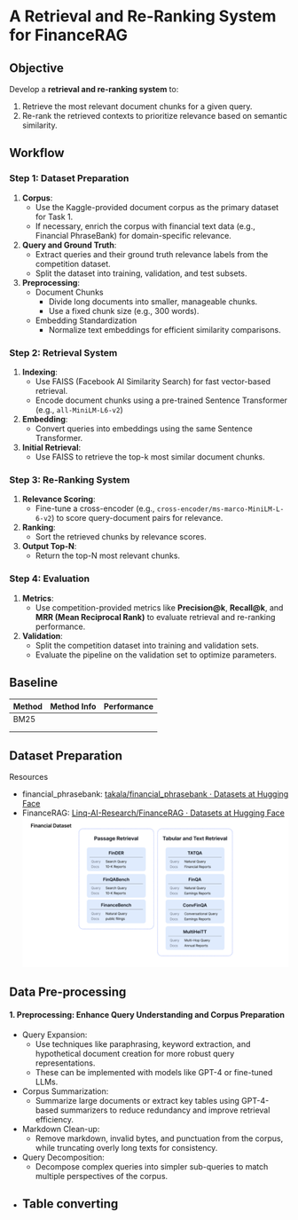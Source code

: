 # A Retrieval and Re-Ranking System for FinanceRAG

## Objective

Develop a **retrieval and re-ranking system** to:

1. Retrieve the most relevant document chunks for a given query.
2. Re-rank the retrieved contexts to prioritize relevance based on semantic similarity.

## **Workflow**

### **Step 1: Dataset Preparation**

1. **Corpus**:
   - Use the Kaggle-provided document corpus as the primary dataset for Task 1.
   - If necessary, enrich the corpus with financial text data (e.g., Financial PhraseBank) for domain-specific relevance.
2. **Query and Ground Truth**:
   - Extract queries and their ground truth relevance labels from the competition dataset.
   - Split the dataset into training, validation, and test subsets.
3. **Preprocessing**:
   - Document Chunks
     - Divide long documents into smaller, manageable chunks.
     - Use a fixed chunk size (e.g., 300 words).
   - Embedding Standardization
     - Normalize text embeddings for efficient similarity comparisons.

### Step 2: Retrieval System

1. **Indexing**:
   - Use FAISS (Facebook AI Similarity Search) for fast vector-based retrieval.
   - Encode document chunks using a pre-trained Sentence Transformer (e.g., `all-MiniLM-L6-v2`)
2. **Embedding**: 
   - Convert queries into embeddings using the same Sentence Transformer.
3. **Initial Retrieval**:
   - Use FAISS to retrieve the top-k most similar document chunks.

### Step 3: Re-Ranking System

1. **Relevance Scoring**:
   - Fine-tune a cross-encoder (e.g., `cross-encoder/ms-marco-MiniLM-L-6-v2`) to score query-document pairs for relevance.
2. **Ranking**:
   - Sort the retrieved chunks by relevance scores.
3. **Output Top-N**:
   - Return the top-N most relevant chunks.

### **Step 4: Evaluation**

1. **Metrics**:
   - Use competition-provided metrics like **Precision@k**, **Recall@k**, and **MRR (Mean Reciprocal Rank)** to evaluate retrieval and re-ranking performance.
2. **Validation**:
   - Split the competition dataset into training and validation sets.
   - Evaluate the pipeline on the validation set to optimize parameters.

## Baseline

| Method | Method Info | Performance |
| ------ | ----------- | ----------- |
| BM25   |             |             |
|        |             |             |
|        |             |             |



## Dataset Preparation

Resources

- financial_phrasebank: [takala/financial_phrasebank · Datasets at Hugging Face](https://huggingface.co/datasets/takala/financial_phrasebank)
- FinanceRAG: [Linq-AI-Research/FinanceRAG · Datasets at Hugging Face](https://huggingface.co/datasets/Linq-AI-Research/FinanceRAG?row=1)![image-20241223144017556](figures\image-20241223144017556.png)



## Data Pre-processing

#### **1. Preprocessing: Enhance Query Understanding and Corpus Preparation**

- Query Expansion:
  - Use techniques like paraphrasing, keyword extraction, and hypothetical document creation for more robust query representations. 
  - These can be implemented with models like GPT-4 or fine-tuned LLMs.
- Corpus Summarization:
  - Summarize large documents or extract key tables using GPT-4-based summarizers to reduce redundancy and improve retrieval efficiency.
- Markdown Clean-up:
  - Remove markdown, invalid bytes, and punctuation from the corpus, while truncating overly long texts for consistency.
- Query Decomposition:
  - Decompose complex queries into simpler sub-queries to match multiple perspectives of the corpus.
- Table converting
  - 





